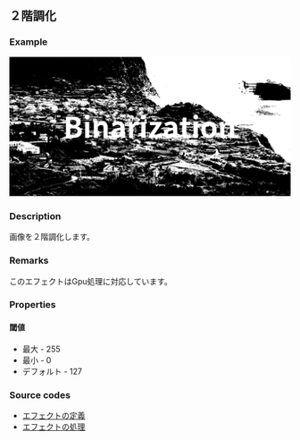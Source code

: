 ## ２階調化

### Example

![](https://github.com/b-editor/BEditor/raw/main/docs/example/binarization.png)

### Description

画像を２階調化します。

### Remarks

このエフェクトはGpu処理に対応しています。

### Properties

#### 閾値

* 最大 - 255
* 最小 - 0
* デフォルト - 127

### Source codes

* [エフェクトの定義](https://github.com/b-editor/BEditor/blob/main/src/BEditor.Primitive/Effects/PrimitiveImages/Binarization.cs)
* [エフェクトの処理](https://github.com/b-editor/BEditor/blob/main/src/BEditor.Drawing/PixelOperation/BinarizationOperation.cs)
